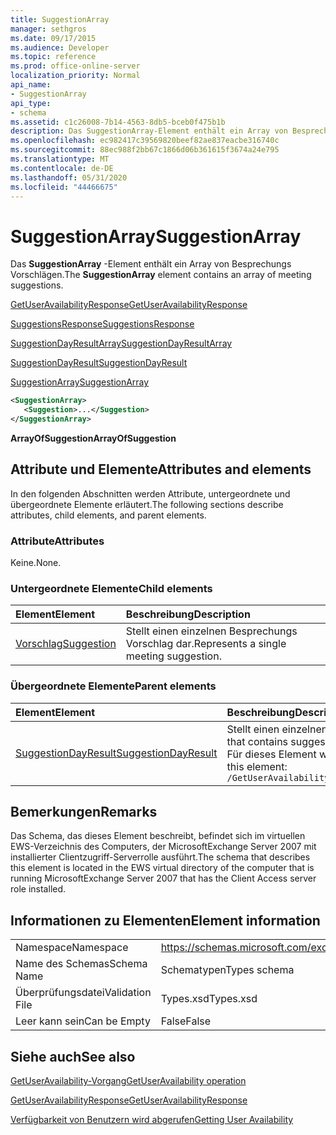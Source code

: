 ```yaml
---
title: SuggestionArray
manager: sethgros
ms.date: 09/17/2015
ms.audience: Developer
ms.topic: reference
ms.prod: office-online-server
localization_priority: Normal
api_name:
- SuggestionArray
api_type:
- schema
ms.assetid: c1c26008-7b14-4563-8db5-bceb0f475b1b
description: Das SuggestionArray-Element enthält ein Array von Besprechungs Vorschlägen.
ms.openlocfilehash: ec982417c39569820beef82ae837eacbe316740c
ms.sourcegitcommit: 88ec988f2bb67c1866d06b361615f3674a24e795
ms.translationtype: MT
ms.contentlocale: de-DE
ms.lasthandoff: 05/31/2020
ms.locfileid: "44466675"
---
```

# <a name="suggestionarray"></a><span data-ttu-id="c8ca1-103">SuggestionArray</span><span class="sxs-lookup"><span data-stu-id="c8ca1-103">SuggestionArray</span></span>

<span data-ttu-id="c8ca1-104">Das **SuggestionArray** -Element enthält ein Array von Besprechungs Vorschlägen.</span><span class="sxs-lookup"><span data-stu-id="c8ca1-104">The **SuggestionArray** element contains an array of meeting suggestions.</span></span> 
  
[<span data-ttu-id="c8ca1-105">GetUserAvailabilityResponse</span><span class="sxs-lookup"><span data-stu-id="c8ca1-105">GetUserAvailabilityResponse</span></span>](getuseravailabilityresponse.md)
  
[<span data-ttu-id="c8ca1-106">SuggestionsResponse</span><span class="sxs-lookup"><span data-stu-id="c8ca1-106">SuggestionsResponse</span></span>](suggestionsresponse.md)
  
[<span data-ttu-id="c8ca1-107">SuggestionDayResultArray</span><span class="sxs-lookup"><span data-stu-id="c8ca1-107">SuggestionDayResultArray</span></span>](suggestiondayresultarray.md)
  
[<span data-ttu-id="c8ca1-108">SuggestionDayResult</span><span class="sxs-lookup"><span data-stu-id="c8ca1-108">SuggestionDayResult</span></span>](suggestiondayresult.md)
  
[<span data-ttu-id="c8ca1-109">SuggestionArray</span><span class="sxs-lookup"><span data-stu-id="c8ca1-109">SuggestionArray</span></span>](suggestionarray.md)
  
```xml
<SuggestionArray>
   <Suggestion>...</Suggestion>
</SuggestionArray>
```

 <span data-ttu-id="c8ca1-110">**ArrayOfSuggestion**</span><span class="sxs-lookup"><span data-stu-id="c8ca1-110">**ArrayOfSuggestion**</span></span>
## <a name="attributes-and-elements"></a><span data-ttu-id="c8ca1-111">Attribute und Elemente</span><span class="sxs-lookup"><span data-stu-id="c8ca1-111">Attributes and elements</span></span>

<span data-ttu-id="c8ca1-112">In den folgenden Abschnitten werden Attribute, untergeordnete und übergeordnete Elemente erläutert.</span><span class="sxs-lookup"><span data-stu-id="c8ca1-112">The following sections describe attributes, child elements, and parent elements.</span></span>
  
### <a name="attributes"></a><span data-ttu-id="c8ca1-113">Attribute</span><span class="sxs-lookup"><span data-stu-id="c8ca1-113">Attributes</span></span>

<span data-ttu-id="c8ca1-114">Keine.</span><span class="sxs-lookup"><span data-stu-id="c8ca1-114">None.</span></span>
  
### <a name="child-elements"></a><span data-ttu-id="c8ca1-115">Untergeordnete Elemente</span><span class="sxs-lookup"><span data-stu-id="c8ca1-115">Child elements</span></span>

|<span data-ttu-id="c8ca1-116">**Element**</span><span class="sxs-lookup"><span data-stu-id="c8ca1-116">**Element**</span></span>|<span data-ttu-id="c8ca1-117">**Beschreibung**</span><span class="sxs-lookup"><span data-stu-id="c8ca1-117">**Description**</span></span>|
|:-----|:-----|
|[<span data-ttu-id="c8ca1-118">Vorschlag</span><span class="sxs-lookup"><span data-stu-id="c8ca1-118">Suggestion</span></span>](suggestion.md) <br/> |<span data-ttu-id="c8ca1-119">Stellt einen einzelnen Besprechungs Vorschlag dar.</span><span class="sxs-lookup"><span data-stu-id="c8ca1-119">Represents a single meeting suggestion.</span></span>  <br/> |
   
### <a name="parent-elements"></a><span data-ttu-id="c8ca1-120">Übergeordnete Elemente</span><span class="sxs-lookup"><span data-stu-id="c8ca1-120">Parent elements</span></span>

|<span data-ttu-id="c8ca1-121">**Element**</span><span class="sxs-lookup"><span data-stu-id="c8ca1-121">**Element**</span></span>|<span data-ttu-id="c8ca1-122">**Beschreibung**</span><span class="sxs-lookup"><span data-stu-id="c8ca1-122">**Description**</span></span>|
|:-----|:-----|
|[<span data-ttu-id="c8ca1-123">SuggestionDayResult</span><span class="sxs-lookup"><span data-stu-id="c8ca1-123">SuggestionDayResult</span></span>](suggestiondayresult.md) <br/> |<span data-ttu-id="c8ca1-124">Stellt einen einzelnen Tag dar, der vorgeschlagene Besprechungszeiten enthält.</span><span class="sxs-lookup"><span data-stu-id="c8ca1-124">Represents a single day that contains suggested meeting times.</span></span>  <br/> <span data-ttu-id="c8ca1-125">Für dieses Element wird folgender XPath-Ausdruck verwendet: </span><span class="sxs-lookup"><span data-stu-id="c8ca1-125">The following is the XPath expression to this element:</span></span>  <br/>  `/GetUserAvailabilityResponse/SuggestionsResponse/SuggestionDayResultArray/SuggestionDayResult[i]` <br/> |
   
## <a name="remarks"></a><span data-ttu-id="c8ca1-126">Bemerkungen</span><span class="sxs-lookup"><span data-stu-id="c8ca1-126">Remarks</span></span>

<span data-ttu-id="c8ca1-127">Das Schema, das dieses Element beschreibt, befindet sich im virtuellen EWS-Verzeichnis des Computers, der MicrosoftExchange Server 2007 mit installierter Clientzugriff-Serverrolle ausführt.</span><span class="sxs-lookup"><span data-stu-id="c8ca1-127">The schema that describes this element is located in the EWS virtual directory of the computer that is running MicrosoftExchange Server 2007 that has the Client Access server role installed.</span></span>
  
## <a name="element-information"></a><span data-ttu-id="c8ca1-128">Informationen zu Elementen</span><span class="sxs-lookup"><span data-stu-id="c8ca1-128">Element information</span></span>

|||
|:-----|:-----|
|<span data-ttu-id="c8ca1-129">Namespace</span><span class="sxs-lookup"><span data-stu-id="c8ca1-129">Namespace</span></span>  <br/> |https://schemas.microsoft.com/exchange/services/2006/types  <br/> |
|<span data-ttu-id="c8ca1-130">Name des Schemas</span><span class="sxs-lookup"><span data-stu-id="c8ca1-130">Schema Name</span></span>  <br/> |<span data-ttu-id="c8ca1-131">Schematypen</span><span class="sxs-lookup"><span data-stu-id="c8ca1-131">Types schema</span></span>  <br/> |
|<span data-ttu-id="c8ca1-132">Überprüfungsdatei</span><span class="sxs-lookup"><span data-stu-id="c8ca1-132">Validation File</span></span>  <br/> |<span data-ttu-id="c8ca1-133">Types.xsd</span><span class="sxs-lookup"><span data-stu-id="c8ca1-133">Types.xsd</span></span>  <br/> |
|<span data-ttu-id="c8ca1-134">Leer kann sein</span><span class="sxs-lookup"><span data-stu-id="c8ca1-134">Can be Empty</span></span>  <br/> |<span data-ttu-id="c8ca1-135">False</span><span class="sxs-lookup"><span data-stu-id="c8ca1-135">False</span></span>  <br/> |
   
## <a name="see-also"></a><span data-ttu-id="c8ca1-136">Siehe auch</span><span class="sxs-lookup"><span data-stu-id="c8ca1-136">See also</span></span>



[<span data-ttu-id="c8ca1-137">GetUserAvailability-Vorgang</span><span class="sxs-lookup"><span data-stu-id="c8ca1-137">GetUserAvailability operation</span></span>](getuseravailability-operation.md)
  
[<span data-ttu-id="c8ca1-138">GetUserAvailabilityResponse</span><span class="sxs-lookup"><span data-stu-id="c8ca1-138">GetUserAvailabilityResponse</span></span>](getuseravailabilityresponse.md)


[<span data-ttu-id="c8ca1-139">Verfügbarkeit von Benutzern wird abgerufen</span><span class="sxs-lookup"><span data-stu-id="c8ca1-139">Getting User Availability</span></span>](https://msdn.microsoft.com/library/d4133fcb-9b0f-4e6b-aadf-a389da83516a%28Office.15%29.aspx)

